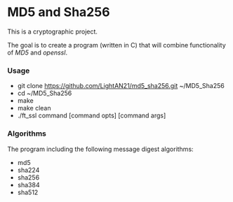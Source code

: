 # MD5 and Sha256

This is a cryptographic project.

The goal is to create a program (written in C) that will combine functionality of *MD5* and *openssl*.

### Usage
* git clone https://github.com/LightAN21/md5_sha256.git ~/MD5_Sha256
* cd ~/MD5_Sha256
* make
* make clean
* ./ft_ssl command [command opts] [command args]

### Algorithms
The program including the following message digest algorithms:
* md5
* sha224
* sha256
* sha384
* sha512
